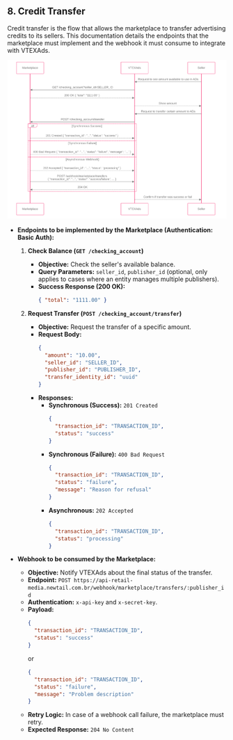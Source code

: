 ## 8. Credit Transfer

Credit transfer is the flow that allows the marketplace to transfer advertising credits to its sellers. This documentation details the endpoints that the marketplace must implement and the webhook it must consume to integrate with VTEXAds.

<div align="center">
  <img src="../../diagrams/images/en/credit-transfer.png" alt="Credit Transfer Flow" />
</div>

  * **Endpoints to be implemented by the Marketplace (Authentication: Basic Auth):**
    1.  **Check Balance (`GET /checking_account`)**
        *   **Objective:** Check the seller's available balance.
        *   **Query Parameters:** `seller_id`, `publisher_id` (optional, only applies to cases where an entity manages multiple publishers).
        *   **Success Response (200 OK):**
            ```json
            { "total": "1111.00" }
            ```

    2.  **Request Transfer (`POST /checking_account/transfer`)**
        *   **Objective:** Request the transfer of a specific amount.
        *   **Request Body:**
            ```json
            {
              "amount": "10.00",
              "seller_id": "SELLER_ID",
              "publisher_id": "PUBLISHER_ID",
              "transfer_identity_id": "uuid"
            }
            ```
        *   **Responses:**
            - **Synchronous (Success):** `201 Created`
              ```json
              {
                "transaction_id": "TRANSACTION_ID",
                "status": "success"
              }
              ```
            - **Synchronous (Failure):** `400 Bad Request`
              ```json
              {
                "transaction_id": "TRANSACTION_ID",
                "status": "failure",
                "message": "Reason for refusal"
              }
              ```
            - **Asynchronous:** `202 Accepted`
              ```json
              {
                "transaction_id": "TRANSACTION_ID",
                "status": "processing"
              }
              ```

  * **Webhook to be consumed by the Marketplace:**
    *   **Objective:** Notify VTEXAds about the final status of the transfer.
    *   **Endpoint:** `POST https://api-retail-media.newtail.com.br/webhook/marketplace/transfers/:publisher_id`
    *   **Authentication:** `x-api-key` and `x-secret-key`.
    *   **Payload:**
        ```json
        {
          "transaction_id": "TRANSACTION_ID",
          "status": "success"
        }
        ```
        or
        ```json
        {
          "transaction_id": "TRANSACTION_ID",
          "status": "failure",
          "message": "Problem description"
        }
        ```
    *   **Retry Logic:** In case of a webhook call failure, the marketplace must retry.
    *   **Expected Response:** `204 No Content`